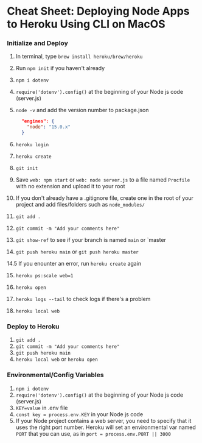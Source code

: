 # Cheat Sheet: Deploying Node Apps to Heroku Using CLI on MacOS


### Initialize and Deploy

1. In terminal, type `brew install heroku/brew/heroku`

2. Run `npm init` if you haven't already

3. `npm i dotenv`

4. `require('dotenv').config()` at the beginning of your Node js code (server.js)

5. `node -v` and add the version number to package.json 

   ```json
     "engines": {
       "node": "15.0.x"
     }
   ```

6.  `heroku login`

7. `heroku create`

8. `git init`

9. Save `web: npm start` or `web: node server.js`  to a file named `Procfile` with no extension and upload it to your root

10. If you don't already have a .gitignore file, create one in the root of your project and add files/folders such as `node_modules/`

11. `git add .`

12. `git commit -m "Add your comments here"`

13. `git show-ref` to see if your branch is named `main` or `master

14. `git push heroku main` or `git push heroku master`

14.5  If you enounter an error, run `heroku create` again

15. `heroku ps:scale web=1`

16. `heroku open`

17. `heroku logs --tail` to check logs if there's a problem

18. `heroku local web`



### Deploy to Heroku

1. `git add .`
2. `git commit -m "Add your comments here"`
3. `git push heroku main`
4. `heroku local web` or `heroku open`



### Environmental/Config Variables

1. `npm i dotenv`
2. `require('dotenv').config()` at the beginning of your Node js code (server.js)
3. `KEY=value` in .env file
4. `const key = process.env.KEY` in your Node js code
5. If your Node project contains a web server, you need to specify that it uses the right port number.  Heroku will set an environmental var named `PORT` that you can use, as in `port = process.env.PORT || 3000`
